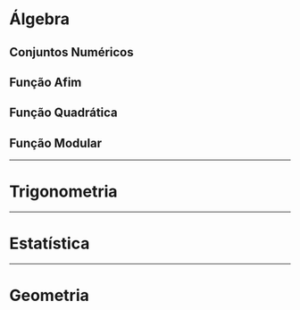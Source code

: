 # Álgebra

## Conjuntos Numéricos

## Função Afim

## Função Quadrática

## Função Modular

___

# Trigonometria

___

# Estatística
___

# Geometria
